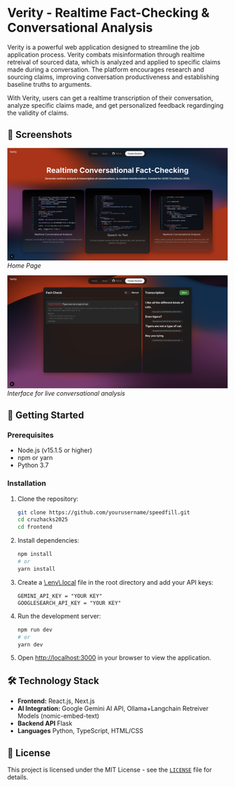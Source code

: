 # Verity - Realtime Fact-Checking & Conversational Analysis

Verity is a powerful web application designed to streamline the job application process. Verity combats misinformation through realtime retreival of sourced data, which is analyzed and applied to specific claims made during a conversation. The platform encourages research and sourcing claims, improving conversation productiveness and establishing baseline truths to arguments.

With Verity, users can get a realtime transcription of their conversation, analyze specific claims made, and get personalized feedback regardinging the validity of claims.


## 📸 Screenshots

![Homepage](public/screenshots/homepage.png)
_Home Page_

![Analysis](public/screenshots/analysis.png)
_Interface for live conversational analysis_


## 🚀 Getting Started

### Prerequisites

- Node.js (v15.1.5 or higher)
- npm or yarn
- Python 3.7

### Installation

1. Clone the repository:

   ```bash
   git clone https://github.com/yourusername/speedfill.git
   cd cruzhacks2025
   cd frontend
   ```

2. Install dependencies:

   ```bash
   npm install
   # or
   yarn install
   ```

3. Create a [\\.env\\.local](.env.local) file in the root directory and add your API keys:

   ```
   GEMINI_API_KEY = "YOUR KEY"
   GOOGLESEARCH_API_KEY = "YOUR KEY"
   ```

4. Run the development server:

   ```bash
   npm run dev
   # or
   yarn dev
   ```

5. Open [http://localhost:3000](http://localhost:3000) in your browser to view the application.

## 🛠️ Technology Stack

- **Frontend:** React.js, Next.js
- **AI Integration:** Google Gemini AI API, Ollama+Langchain Retreiver Models (nomic-embed-text)
- **Backend API** Flask
- **Languages** Python, TypeScript, HTML/CSS



## 📜 License

This project is licensed under the MIT License - see the [`LICENSE`](LICENSE) file for details.
